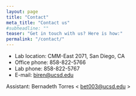 ```yaml
---
layout: page
title: "Contact"
meta_title: "Contact us"
#subheadline: ""
teaser: "Get in touch with us? Here is how:"
permalink: "/contact/"
---
```

* Lab location: CMM-East 2071, San Diego, CA
* Office phone: 858-822-5766 
* Lab phone: 858-822-5767 
* E-mail: biren@ucsd.edu 

Assistant: Bernadeth Torres &lt; bet003@ucsd.edu &gt;

